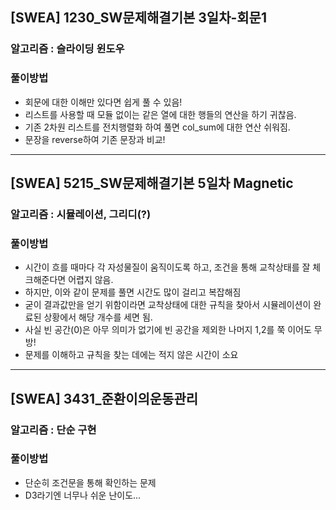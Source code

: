 ## [SWEA] 1230_SW문제해결기본 3일차-회문1

### 알고리즘 : 슬라이딩 윈도우

### 풀이방법

- 회문에 대한 이해만 있다면 쉽게 풀 수 있음!
- 리스트를 사용할 때 모듈 없이는 같은 열에 대한 행들의 연산을 하기 귀찮음.
- 기존 2차원 리스트를 전치행렬화 하여 풀면 col_sum에 대한 연산 쉬워짐.
- 문장을 reverse하여 기존 문장과 비교!

---

## [SWEA] 5215_SW문제해결기본 5일차 Magnetic

### 알고리즘 : 시뮬레이션, 그리디(?)

### 풀이방법

- 시간이 흐를 때마다 각 자성물질이 움직이도록 하고, 조건을 통해 교착상태를 잘 체크해준다면 어렵지 않음.
- 하지만, 이와 같이 문제를 풀면 시간도 많이 걸리고 복잡해짐
- 굳이 결과값만을 얻기 위함이라면 교착상태에 대한 규칙을 찾아서 시뮬레이션이 완료된 상황에서 해당 개수를 세면 됨.
- 사실 빈 공간(0)은 아무 의미가 없기에 빈 공간을 제외한 나머지 1,2를 쭉 이어도 무방!
- 문제를 이해하고 규칙을 찾는 데에는 적지 않은 시간이 소요

---

## [SWEA] 3431\_준환이의운동관리

### 알고리즘 : 단순 구현

### 풀이방법

- 단순히 조건문을 통해 확인하는 문제
- D3라기엔 너무나 쉬운 난이도...
